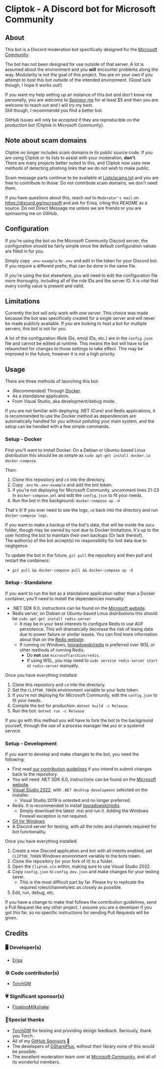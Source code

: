 ﻿# Cliptok - A Discord bot for Microsoft Community

## About
This bot is a Discord moderation bot specifically designed for the [Microsoft Community](https://msft.chat/).  

The bot has not been designed for use outside of that server. A lot is assumed about the environment and you **will** encounter problems along the way.
Modularity is not the goal of this project. You are on your own if you attempt to host this bot outside of the intended environment. (Good luck though, I hope it works out!)

If you want my help setting up an instance of this bot and don't know me personally, you are welcome to [Sponsor me](https://github.com/sponsors/Erisa) for at least $5 and then you are welcome to reach out and I will try my best.  
Still though, I recommendd you find a better bot.

GitHub Issues will only be accepted if they are reproducible on the production bot (Cliptok in Microsoft Community).

## Note about scam domains
Cliptok no longer includes scam domains in its public source code. If you are using Cliptok or its lists to assist with your moderation, **don't**.  
There are many projects better suited to this, and Cliptok now uses new methods of detecting phishing links that we do not wish to make public.

Scam message parts continue to be available at [Lists/scams.txt](Lists/scams.txt) and you are free to contribute to those. Do not contribute scam domains, we don't need them.

If you have questions about this, reach out to `Moderator's mail` on https://discord.gg/microsoft and ask for Erisa, citing this README as a source. Do not Direct Message me unless we are friends or you are sponsoring me on GitHub.

## Configuration
If you're using the bot on the Microsoft Community Discord server, the configuration should be fairly simple since the default configuration values are filled in for you.  

Simply copy `.env-example` to `.env` and edit in the token for your Discord bot. If you require a different prefix, that can be done in the same file.

If you're using the bot elsewhere, you will need to edit the configuration file more thoroughly, including all of the role IDs and the server ID. It is vital that every config value is present and valid.

## Limitations
Currently the bot will only work with one server. This choice was made because the bot was specifically created for a single server and will never be made publicly available. If you are looking to host a bot for multiple servers, this bot is not for you.

A lot of the configuration (Role IDs, emoji IDs, etc.) are in the `config.json` file and cannot be edited at runtime. This means the bot will have to be relaunched for changes to those settings to take effect. This may be improved in the future, however it is not a high priority.

## Usage
There are three methods of launching this bot:
- (Recommended) Through [Docker](https://www.docker.com/).
- As a standalone application.
- From Visual Studio, aka development/debug mode.

If you are not familiar with deploying .NET (Core) and Redis applications, it is recommended to use the Docker method as dependencies are automatically handled for you without polluting your main system, and the setup can be handled with a few simple commands.

### Setup - Docker
First you'll want to install Docker. On a Debian or Ubuntu-based Linux distribution this should be as simple as `sudo apt-get install docker.io docker-compose`.

Then:
1. Clone this repository and `cd` into the directory.
2. Copy `.env` to `.env-example` and add the bot token.
3. If you're not deploying for Microsoft Community, uncomment lines 21-23 in `docker-compose.yml` and edit the `config.json` to fit your needs.
4. Run the bot in the background: `docker-compose up -d`

That's it! If you ever need to see the logs, `cd` back into the directory and run `docker-compose logs`.

If you want to make a backup of the bot's data, that will be inside the `data` folder, though may be owned by root due to Docker limitations. It's up to the user hosting the bot to maintain their own backups (Or lack thereof).  
The author(s) of the bot accept(s) no responsiblity for lost data due to negligence.

To update the bot in the future, `git pull` the repository and then pull and restart the containers:
- `git pull && docker-compose pull && docker-compose up -d`

### Setup - Standalone
If you want to run the bot as a standalone application rather than a Docker container, you'll need to install the dependencies manually:
- .NET SDK 6.0, instructions can be found on the [Microsoft website](https://dotnet.microsoft.com/download).
- Redis server, on Debian or Ubuntu-based Linux distributions this should be `sudo apt-get install redis-server`
    - It may be in your best interests to configure Redis to use AOF persistence. This will dramatically decrease the risk of losing data due to power failure or similar issues. You can find more information about that on the [Redis website](https://redis.io/topics/persistence).
    - If running on Windows, [tporadowski/redis](https://github.com/tporadowski/redis) is preferred over WSL or other methods of running Redis.
        - Do **not** use `microsoftarchive/redis`.
        - If using WSL, you may need to `sudo service redis-server start` or `redis-server` manually.

Once you have everything installed:
1. Clone this repository and `cd` into the directory.
2. Set the `CLIPTOK_TOKEN` environment variable to your bots token.
3. If you're not deploying for Microsoft Community, edit the `config.json` to fit your needs.
4. Compile the bot for production: `dotnet build -c Release`.
5. Run the bot: `dotnet run -c Release`

If you go with this method you will have to fork the bot to the background yourself, through the use of a process manager like `pm2` or a systemd service.

### Setup - Development
If you want to develop and make changes to the bot, you need the following:
- First read [our contribution guidelines](CONTRIBUTING.md) if you intend to submit changes back to the repository.
- You will need .NET SDK 6.0, instructions can be found on the [Microsoft website](https://dotnet.microsoft.com/download).
- [Visual Studio 2022](https://visualstudio.microsoft.com/vs/), with `.NET desktop development` selected on the installer. 
    - Visual Studio 2019 is untested and no longer preferred.
- Redis. It is recommended to install [tporadowski/redis](https://github.com/tporadowski/redis).
    - Simply download the latest .msi and run it. Adding the Windows Firewall exception is not required.
- [Git for Windows](https://gitforwindows.org/)
- A Discord server for testing, with all the roles and channels required for bot functionality.

Once you have everything installed:
1. Create a new Discord application and bot with all intents enabled, set `CLIPTOK_TOKEN` Windows environment variable to the bots token.
2. Clone the repository (or your fork of it) to a folder.
3. Open the `Cliptok.sln` within, making sure to use Visual Studio 2022.
4. Copy `config.json` to `config.dev.json` and make changes for your testing sever.
    - This is the most difficult part by far. Please try to replicate the required roles/channels/etc as closely as possible.
5. Edit, run, debug, etc.

If you have a change to make that follows the contribution guidelines, send a Pull Request like any other project. I assume you are a developer if you got this far, so no specific instructions for sending Pull Requests will be given.

## Credits

### 🖥️ Developer(s)
- [Erisa](https://github.com/Erisa)

### ⚙️ Code contributor(s)
- [TorchGM](https://github.com/TorchGM)

### 💗 Significant sponsor(s) 
- [FloatingMilkshake](https://github.com/FloatingMilkshake)

### 🙏Special thanks
- [TorchGM](https://github.com/TorchGM) for testing and providing design feedback. Seriously, thank you Torch.
- All of my [GitHub Sponsors](https://github.com/sponsors/Erisa) 💝
- The developers of [DSharpPlus](https://github.com/DSharpPlus/DSharpPlus), without their library none of this would  be possible.
- The excellent moderation team over at [Microsoft Community](https://msft.chat/), and all of its wonderful members.
